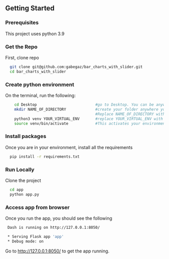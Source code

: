 <!-- Getting Started -->

## Getting Started

<!-- Prerequisites -->

### Prerequisites

This project uses python 3.9

<!-- Installation -->

### Get the Repo

First, clone repo

```bash
  git clone git@github.com:gabegaz/bar_charts_with_slider.git
  cd bar_charts_with_slider
```

### Create python environment

On the terminal, run the following:

```bash
    cd Desktop                          #go to Desktop. You can be anywhere
    mkdir NAME_OF_DIRECTORY             #create your folder anywhere you want your project to reside.
                                        #Replace NAME_OF_DIRECTORY with your own folder name
    python3 venv YOUR_VIRTUAL_ENV       #replace YOUR_VIRTUAL_ENV with your own name
    source venv/bin/activate            #This activates your environment
```

### Install packages

Once you are in your environment, install all the requirements

```bash
  pip install -r requirements.txt
```

<!-- Run Locally -->

### Run Locally

Clone the project

```bash
  cd app
  python app.py
```

### Access app from browser

Once you run the app, you should see the following

```bash
 Dash is running on http://127.0.0.1:8050/

 * Serving Flask app 'app'
 * Debug mode: on

```

Go to http://127.0.0.1:8050/ to get the app running.
